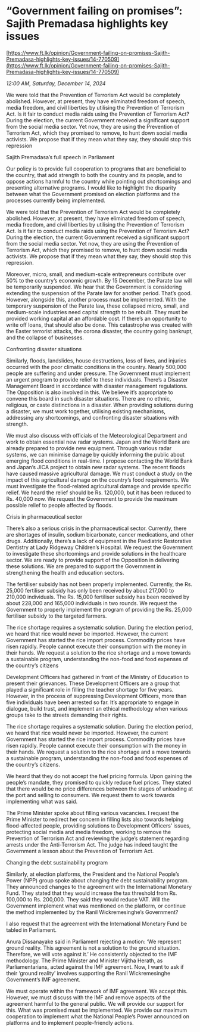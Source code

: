 # “Government failing on promises”: Sajith Premadasa highlights key issues

[https://www.ft.lk/opinion/Government-failing-on-promises-Sajith-Premadasa-highlights-key-issues/14-770509](https://www.ft.lk/opinion/Government-failing-on-promises-Sajith-Premadasa-highlights-key-issues/14-770509)

*12:00 AM, Saturday, December 14, 2024*

We were told that the Prevention of Terrorism Act would be completely abolished. However, at present, they have eliminated freedom of speech, media freedom, and civil liberties by utilising the Prevention of Terrorism Act. Is it fair to conduct media raids using the Prevention of Terrorism Act? During the election, the current Government received a significant support from the social media sector. Yet now, they are using the Prevention of Terrorism Act, which they promised to remove, to hunt down social media activists. We propose that if they mean what they say, they should stop this repression

Sajith Premadasa’s full speech in Parliament

Our policy is to provide full cooperation to programs that are beneficial to the country, that add strength to both the country and its people, and to oppose actions harmful to the country while pointing out shortcomings and presenting alternative programs. I would like to highlight the disparity between what the Government promised on election platforms and the processes currently being implemented.

We were told that the Prevention of Terrorism Act would be completely abolished. However, at present, they have eliminated freedom of speech, media freedom, and civil liberties by utilising the Prevention of Terrorism Act. Is it fair to conduct media raids using the Prevention of Terrorism Act? During the election, the current Government received a significant support from the social media sector. Yet now, they are using the Prevention of Terrorism Act, which they promised to remove, to hunt down social media activists. We propose that if they mean what they say, they should stop this repression.

Moreover, micro, small, and medium-scale entrepreneurs contribute over 50% to the country’s economic growth. By 15 December, the Parate law will be temporarily suspended. We hear that the Government is considering extending the suspension of the Parate law for another period. That’s good. However, alongside this, another process must be implemented. With the temporary suspension of the Parate law, these collapsed micro, small, and medium-scale industries need capital strength to be rebuilt. They must be provided working capital at an affordable cost. If there’s an opportunity to write off loans, that should also be done. This catastrophe was created with the Easter terrorist attacks, the corona disaster, the country going bankrupt, and the collapse of businesses.

Confronting disaster situations

Similarly, floods, landslides, house destructions, loss of lives, and injuries occurred with the poor climatic conditions in the country. Nearly 500,000 people are suffering and under pressure. The Government must implement an urgent program to provide relief to these individuals. There’s a Disaster Management Board in accordance with disaster management regulations. The Opposition is also involved in this. We believe it’s appropriate to convene this board in such disaster situations. There are no ethnic, religious, or caste distinctions in a disaster. When providing solutions during a disaster, we must work together, utilising existing mechanisms, addressing any shortcomings, and confronting disaster situations with strength.

We must also discuss with officials of the Meteorological Department and work to obtain essential new radar systems. Japan and the World Bank are already prepared to provide new equipment. Through various radar systems, we can minimise damage by quickly informing the public about emerging flood conditions in real-time. I propose contacting the World Bank and Japan’s JICA project to obtain new radar systems. The recent floods have caused massive agricultural damage. We must conduct a study on the impact of this agricultural damage on the country’s food requirements. We must investigate the flood-related agricultural damage and provide specific relief. We heard the relief should be Rs. 120,000, but it has been reduced to Rs. 40,000 now. We request the Government to provide the maximum possible relief to people affected by floods.

Crisis in pharmaceutical sector

There’s also a serious crisis in the pharmaceutical sector. Currently, there are shortages of insulin, sodium bicarbonate, cancer medications, and other drugs. Additionally, there’s a lack of equipment in the Paediatric Restorative Dentistry at Lady Ridgeway Children’s Hospital. We request the Government to investigate these shortcomings and provide solutions in the healthcare sector. We are ready to provide support of the Opposition in delivering these solutions. We are prepared to support the Government in strengthening the health and education sectors.

The fertiliser subsidy has not been properly implemented. Currently, the Rs. 25,000 fertiliser subsidy has only been received by about 217,000 to 210,000 individuals. The Rs. 15,000 fertiliser subsidy has been received by about 228,000 and 165,000 individuals in two rounds. We request the Government to properly implement the program of providing the Rs. 25,000 fertiliser subsidy to the targeted farmers.

The rice shortage requires a systematic solution. During the election period, we heard that rice would never be imported. However, the current Government has started the rice import process. Commodity prices have risen rapidly. People cannot execute their consumption with the money in their hands. We request a solution to the rice shortage and a move towards a sustainable program, understanding the non-food and food expenses of the country’s citizens

Development Officers had gathered in front of the Ministry of Education to present their grievances. These Development Officers are a group that played a significant role in filling the teacher shortage for five years. However, in the process of suppressing Development Officers, more than five individuals have been arrested so far. It’s appropriate to engage in dialogue, build trust, and implement an ethical methodology when various groups take to the streets demanding their rights.

The rice shortage requires a systematic solution. During the election period, we heard that rice would never be imported. However, the current Government has started the rice import process. Commodity prices have risen rapidly. People cannot execute their consumption with the money in their hands. We request a solution to the rice shortage and a move towards a sustainable program, understanding the non-food and food expenses of the country’s citizens.

We heard that they do not accept the fuel pricing formula. Upon gaining the people’s mandate, they promised to quickly reduce fuel prices. They stated that there would be no price differences between the stages of unloading at the port and selling to consumers. We request them to work towards implementing what was said.

The Prime Minister spoke about filling various vacancies. I request the Prime Minister to redirect her concern in filling lists also towards helping flood-affected people, providing solutions to Development Officers’ issues, protecting social media and media freedom, working to remove the Prevention of Terrorism Act and reviewing the judge’s statement regarding arrests under the Anti-Terrorism Act. The judge has indeed taught the Government a lesson about the Prevention of Terrorism Act.

Changing the debt sustainability program

Similarly, at election platforms, the President and the National People’s Power (NPP) group spoke about changing the debt sustainability program. They announced changes to the agreement with the International Monetary Fund. They stated that they would increase the tax threshold from Rs. 100,000 to Rs. 200,000. They said they would reduce VAT. Will the Government implement what was mentioned on the platform, or continue the method implemented by the Ranil Wickremesinghe’s Government?

I also request that the agreement with the International Monetary Fund be tabled in Parliament.

Anura Dissanayake said in Parliament rejecting a motion: ‘We represent ground reality. This agreement is not a solution to the ground situation. Therefore, we will vote against it.’ He consistently objected to the IMF methodology. The Prime Minister and Minister Vijitha Herath, as Parliamentarians, acted against the IMF agreement. Now, I want to ask if their ‘ground reality’ involves supporting the Ranil Wickremesinghe Government’s IMF agreement.

We must operate within the framework of IMF agreement. We accept this. However, we must discuss with the IMF and remove aspects of the agreement harmful to the general public. We will provide our support for this. What was promised must be implemented. We provide our maximum cooperation to implement what the National People’s Power announced on platforms and to implement people-friendly actions.

